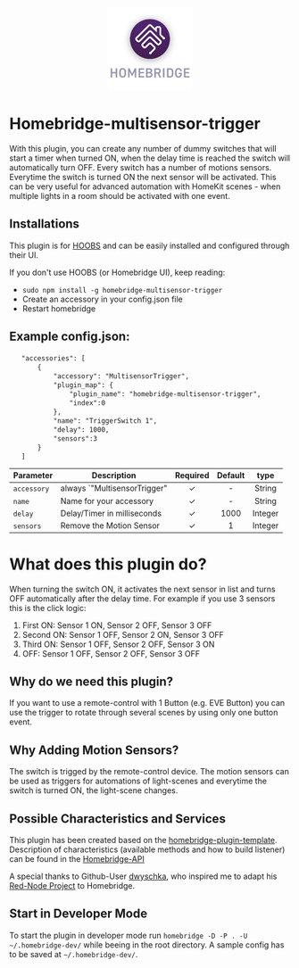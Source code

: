 
<p align="center">

<img src="https://github.com/homebridge/branding/raw/master/logos/homebridge-wordmark-logo-vertical.png" width="150">

</p>


# Homebridge-multisensor-trigger

With this plugin, you can create any number of dummy switches that will start a timer when turned ON, when the delay time is reached the switch will automatically turn OFF. Every switch has a number of motions sensors. Everytime the switch is turned ON the next sensor will be activated. This can be very useful for advanced automation with HomeKit scenes - when multiple lights in a room should be activated with one event.

## Installations

This plugin is for [HOOBS](https://hoobs.org/) and can be easily installed and configured through their UI.

If you don't use HOOBS (or Homebridge UI), keep reading:

 * ```sudo npm install -g homebridge-multisensor-trigger```
* Create an accessory in your config.json file
* Restart homebridge

## Example config.json:

 ```
    "accessories": [
        {
            "accessory": "MultisensorTrigger",
            "plugin_map": {
                "plugin_name": "homebridge-multisensor-trigger",
                "index":0
            },
            "name": "TriggerSwitch 1",
            "delay": 1000,
            "sensors":3
        }   
    ]

```

|             Parameter            |         Description         | Required |  Default |   type   |
| -------------------------------- | --------------------------- |:--------:|:--------:|:--------:|
| `accessory`             | always `"MultisensorTrigger"         |     ✓    |     -    |  String  |
| `name`                  | Name for your accessory              |     ✓    |     -    |  String  |
| `delay`                 | Delay/Timer in milliseconds          |     ✓    |  1000    |  Integer |
| `sensors`               | Remove the Motion Sensor             |     ✓    |     1    |  Integer |

# What does this plugin do?
When turning the switch ON, it activates the next sensor in list and turns OFF automatically after the delay time. For example if you use 3 sensors this is the click logic:
1. First ON:  Sensor 1 ON,  Sensor 2 OFF, Sensor 3 OFF
2. Second ON: Sensor 1 OFF, Sensor 2 ON,  Sensor 3 OFF
3. Third ON:  Sensor 1 OFF, Sensor 2 OFF, Sensor 3 ON
4. OFF:       Sensor 1 OFF, Sensor 2 OFF, Sensor 3 OFF

## Why do we need this plugin?

If you want to use a remote-control with 1 Button (e.g. EVE Button) you can use the trigger to rotate through several scenes by using only one button event.

## Why Adding Motion Sensors?
The switch is trigged by the remote-control device. The motion sensors can be used as triggers for automations of light-scenes and everytime the switch is turned ON, the light-scene changes.

## Possible Characteristics and Services
This plugin has been created based on the [homebridge-plugin-template](https://github.com/homebridge/homebridge-plugin-template).
Description of characteristics (available methods and how to build listener) can be found in the [Homebridge-API](https://developers.homebridge.io/#/)

A special thanks to Github-User [dwyschka](https://github.com/dwyschka), who inspired me to adapt his [Red-Node Project](https://github.com/dwyschka/node-red-contrib-hsp) to Homebridge.

## Start in Developer Mode

To start the plugin in developer mode run `homebridge -D -P . -U ~/.homebridge-dev/` while beeing in the root directory. A sample config has to be saved at `~/.homebridge-dev/`.